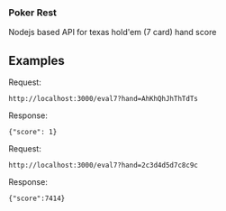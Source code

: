 ### Poker Rest

Nodejs based API for texas hold'em (7 card) hand score

## Examples

Request:

    http://localhost:3000/eval7?hand=AhKhQhJhThTdTs

Response:

    {"score": 1}

Request:

    http://localhost:3000/eval7?hand=2c3d4d5d7c8c9c

Response:

    {"score":7414}

